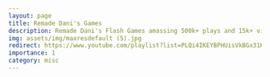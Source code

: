 ```yaml
---
layout: page
title: Remade Dani's Games
description: Remade Dani's Flash Games amassing 500k+ plays and 15k+ views on YouTube
img: assets/img/maxresdefault (5).jpg
redirect: https://www.youtube.com/playlist?list=PLQi4IKEYBPHUisVkBGx31KaW5VgUB64z2
importance: 1
category: misc
---
```

